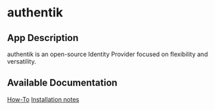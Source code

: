 # authentik

## App Description

authentik is an open-source Identity Provider focused on flexibility and versatility.

## Available Documentation

[How-To](/how_to.md)
[Installation notes](/installation_notes.md)
